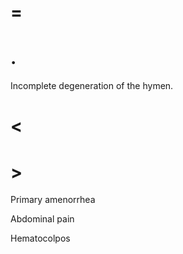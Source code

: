 # =

# .

Incomplete degeneration of the hymen.

# <

# >

Primary amenorrhea

Abdominal pain

Hematocolpos
